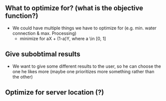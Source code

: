 

## What to optimize for? (what is the objective function?)

* We could have multiple things we have to optimize for (e.g. min. water connection & max. Processing)
  * minimize for aX + (1-a)Y, where a \in [0, 1]


## Give subobtimal results

* We want to give some different results to the user, so he can choose the one he likes more (maybe one prioritizes more something rather than the other)


## Optimize for server location (?)